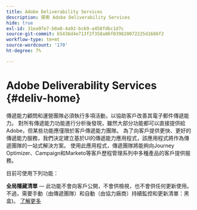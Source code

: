 ```yaml
---
title: Adobe Deliverability Services
description: 探索 Adobe Deliverability Services
hide: true
exl-id: 31ea97e7-b0a0-4a92-bc69-a458fdbc1d7c
source-git-commit: b5436d4e713f2f358a86f039820072225d1686f2
workflow-type: tm+mt
source-wordcount: '170'
ht-degree: 7%

---
```


# Adobe Deliverability Services {#deliv-home}

傳遞能力顧問和運營團隊必須執行多項活動，以協助客戶改善其電子郵件傳遞能力。 對所有傳遞能力功能進行分析後發現，雖然大部分功能都可以直接提供給Adobe，但某些功能應僅限於客戶傳遞能力團隊。 為了向客戶提供更快、更好的傳遞能力服務，我們決定建立基於UI的傳遞能力應用程式，該應用程式將作為傳遞團隊的一站式解決方案。 使用此應用程式，傳遞團隊將能夠向Journey Optimizer、Campaign和Marketo等客戶歷程管理系列中多種產品的客戶提供服務。

目前可使用下列功能：

**全局隱藏清單**  — 此功能不會向客戶公開，不會供檢視，也不會供任何更新使用。 不過，需要手動（由傳遞團隊）和自動（由協力廠商）持續監控和更新清單：黑盒)。 [了解更多](global-suppression-list.md)
